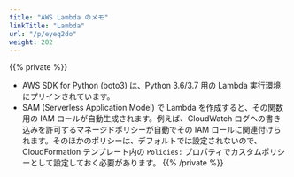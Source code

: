 ```yaml
---
title: "AWS Lambda のメモ"
linkTitle: "Lambda"
url: "/p/eyeq2do"
weight: 202
---
```


{{% private %}}
- AWS SDK for Python (boto3) は、Python 3.6/3.7 用の Lambda 実行環境にプリインされています。
- SAM (Serverless Application Model) で Lambda を作成すると、その関数用の IAM ロールが自動生成されます。例えば、CloudWatch ログへの書き込みを許可するマネージドポリシーが自動でその IAM ロールに関連付けられます。そのほかのポリシーは、デフォルトでは設定されないので、CloudFormation テンプレート内の `Policies:` プロパティでカスタムポリシーとして設定しておく必要があります。
{{% /private %}}

